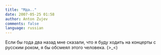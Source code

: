 ```yaml
---
title: "Мда.."
date: 2007-05-25 01:58
author: Anton Zujev
comments: false
language: russian
---
```


Если бы года два назад мне сказали, что я буду ходить на концерты с русским роком, я бы обсмеял этого человека. (>_<)